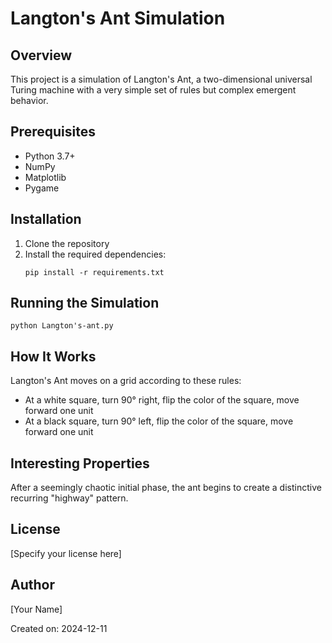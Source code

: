 # Langton's Ant Simulation

## Overview
This project is a simulation of Langton's Ant, a two-dimensional universal Turing machine with a very simple set of rules but complex emergent behavior.

## Prerequisites
- Python 3.7+
- NumPy
- Matplotlib
- Pygame

## Installation
1. Clone the repository
2. Install the required dependencies:
   ```
   pip install -r requirements.txt
   ```

## Running the Simulation
```
python Langton's-ant.py
```

## How It Works
Langton's Ant moves on a grid according to these rules:
- At a white square, turn 90° right, flip the color of the square, move forward one unit
- At a black square, turn 90° left, flip the color of the square, move forward one unit

## Interesting Properties
After a seemingly chaotic initial phase, the ant begins to create a distinctive recurring "highway" pattern.

## License
[Specify your license here]

## Author
[Your Name]

Created on: 2024-12-11
